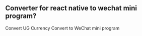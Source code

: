 ## Converter for react native to wechat mini program?

Convert UG Currency Convert to WeChat mini program
